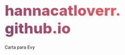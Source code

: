 # hannacatloverr.github.io
Carta para Evy
<!DOCTYPE html>
<html lang="es">
<head>
    <meta charset="UTF-8">
    <meta name="viewport" content="width=device-width, initial-scale=1.0">
    <title>Felices 2 Meses</title>
    <link rel="stylesheet" href="https://cdnjs.cloudflare.com/ajax/libs/font-awesome/6.4.0/css/all.min.css">
    <style>
        * {
            margin: 0;
            padding: 0;
            box-sizing: border-box;
        }
        
        body {
            font-family: 'Segoe UI', Tahoma, Geneva, Verdana, sans-serif;
            min-height: 100vh;
            display: flex;
            justify-content: center;
            align-items: center;
            flex-direction: column;
            padding: 20px;
            overflow-x: hidden;
            color: #5a2d51;
            position: relative;
            cursor: pointer;
        }
        
        /* Video de fondo */
        #video-background {
            position: fixed;
            top: 0;
            left: 0;
            min-width: 100%;
            min-height: 100%;
            width: 100vw;
            height: 100vh;
            object-fit: cover;
            z-index: -100;
        }
        
        .video-placeholder {
            position: fixed;
            top: 0;
            left: 0;
            width: 100%;
            height: 100%;
            background: linear-gradient(45deg, #ff9ecb, #8A4F7D);
            z-index: -101;
            display: flex;
            justify-content: center;
            align-items: center;
            color: white;
            font-size: 1.5rem;
            text-align: center;
            padding: 20px;
            cursor: pointer;
        }
        
        .video-placeholder i {
            font-size: 3rem;
            margin-bottom: 15px;
            display: block;
        }
        
        .overlay {
            position: fixed;
            top: 0;
            left: 0;
            width: 100%;
            height: 100%;
            background: rgba(255, 214, 231, 0.6);
            z-index: -99;
        }
        
        .container {
            text-align: center;
            width: 100%;
            max-width: 800px;
            z-index: 10;
            background: rgba(255, 255, 255, 0.7);
            padding: 30px;
            border-radius: 20px;
            box-shadow: 0 10px 30px rgba(0, 0, 0, 0.2);
            margin: 20px;
        }
        
        h1 {
            color: #8A4F7D;
            margin-bottom: 15px;
            font-size: 3rem;
            text-shadow: 2px 2px 4px rgba(0, 0, 0, 0.1);
            font-weight: 800;
            background: linear-gradient(45deg, #8A4F7D, #FF6B6B);
            -webkit-background-clip: text;
            -webkit-text-fill-color: transparent;
            position: relative;
            padding-bottom: 10px;
        }
        
        h1:after {
            content: "";
            position: absolute;
            bottom: 0;
            left: 50%;
            transform: translateX(-50%);
            width: 100px;
            height: 4px;
            background: linear-gradient(to right, #ff9ecb 0%, #ff6b6b 100%);
            border-radius: 2px;
        }
        
        .subtitle {
            font-size: 1.4rem;
            margin-bottom: 40px;
            color: #7e3c6f;
            font-weight: 500;
            padding: 10px 20px;
            background-color: rgba(255, 255, 255, 0.4);
            border-radius: 15px;
            display: inline-block;
            box-shadow: 0 4px 8px rgba(0, 0, 0, 0.1);
        }
        
        /* Estilos para la carta */
        .envelope-wrapper {
            position: relative;
            width: 320px;
            height: 220px;
            margin: 0 auto 50px;
            cursor: pointer;
            perspective: 1000px;
        }
        
        .envelope {
            position: relative;
            width: 100%;
            height: 100%;
            transform-style: preserve-3d;
            transition: transform 0.5s ease-in-out;
        }
        
        .envelope.open {
            transform: translateY(-100px);
        }
        
        .envelope-front {
            position: absolute;
            width: 100%;
            height: 100%;
            background: linear-gradient(135deg, #8e44ad 0%, #6c3483 100%);
            border-radius: 10px;
            box-shadow: 0 15px 25px rgba(0, 0, 0, 0.2);
            display: flex;
            justify-content: center;
            align-items: center;
            z-index: 3;
            transform-origin: bottom;
            transition: transform 0.8s ease-in-out, z-index 0.5s;
        }
        
        .envelope.open .envelope-front {
            transform: rotateX(180deg);
            z-index: 1;
        }
        
        .envelope-flap {
            position: absolute;
            top: 0;
            width: 100%;
            height: 50%;
            background: linear-gradient(135deg, #9b59b6 0%, #7d3c98 100%);
            border-radius: 10px 10px 0 0;
            transform-origin: top;
            transition: transform 0.8s ease-in-out;
        }
        
        .envelope.open .envelope-flap {
            transform: rotateX(180deg);
        }
        
        .envelope-back {
            position: absolute;
            width: 100%;
            height: 100%;
            background: linear-gradient(135deg, #8A4F7D 0%, #6B3FA0 100%);
            border-radius: 10px;
            z-index: 2;
            box-shadow: 0 5px 15px rgba(0, 0, 0, 0.1);
        }
        
        .heart {
            position: absolute;
            background-color: #FF6B6B;
            display: inline-block;
            height: 30px;
            width: 30px;
            top: 50%;
            left: 50%;
            transform: translate(-50%, -50%) rotate(-45deg);
            animation: pulse 1.5s infinite;
            z-index: 4;
        }
        
        .heart:before, .heart:after {
            content: "";
            background-color: #FF6B6B;
            border-radius: 50%;
            height: 30px;
            position: absolute;
            width: 30px;
        }
        
        .heart:before {
            top: -15px;
            left: 0;
        }
        
        .heart:after {
            left: 15px;
            top: 0;
        }
        
        /* Estilos para la nota que sale */
        .letter {
            position: absolute;
            width: 300px;
            min-height: 400px;
            background: linear-gradient(to bottom, #fff6e6 0%, #fffaf0 100%);
            border-radius: 10px;
            padding: 25px;
            box-shadow: 0 10px 30px rgba(0, 0, 0, 0.15);
            top: 50%;
            left: 50%;
            transform: translate(-50%, -50%) scale(0);
            z-index: 5;
            transition: transform 0.8s ease-in-out;
            display: flex;
            flex-direction: column;
            justify-content: center;
            align-items: center;
            color: #5a2d51;
            font-size: 0.95rem;
            line-height: 1.6;
            overflow-y: auto;
            border: 1px solid #f0e0c0;
            text-align: left;
        }
        
        .letter:before {
            content: "";
            position: absolute;
            top: 0;
            left: 0;
            width: 100%;
            height: 10px;
            background: linear-gradient(to right, #ff9ecb 0%, #ff6b6b 100%);
        }
        
        .envelope.open + .letter {
            transform: translate(-50%, -180px) scale(1);
        }
        
        .message {
            font-style: italic;
            text-align: left;
            margin-bottom: 15px;
        }
        
        .signature {
            align-self: flex-end;
            margin-top: 15px;
            font-weight: bold;
            color: #8A4F7D;
            font-size: 1.1rem;
            text-align: right;
            width: 100%;
        }
        
        .instructions {
            margin-top: 30px;
            color: #8A4F7D;
            font-weight: 500;
            animation: bounce 2s infinite;
            font-size: 1.2rem;
            transition: opacity 0.5s ease;
        }
        
        .instructions.hidden {
            opacity: 0;
            pointer-events: none;
        }
        
        .close-hint {
            position: absolute;
            bottom: 15px;
            left: 50%;
            transform: translateX(-50%);
            color: #8A4F7D;
            font-size: 0.9rem;
            opacity: 0;
            transition: opacity 0.5s ease 0.5s;
            background: rgba(255, 255, 255, 0.8);
            padding: 5px 10px;
            border-radius: 15px;
            pointer-events: none;
        }
        
        .letter:hover .close-hint {
            opacity: 0.7;
        }
        
        .hearts-container {
            position: fixed;
            top: 0;
            left: 0;
            width: 100%;
            height: 100%;
            pointer-events: none;
            z-index: -1;
        }
        
        .floating-heart {
            position: absolute;
            color: #FF6B6B;
            opacity: 0.7;
            font-size: 20px;
            animation: float 6s ease-in infinite;
        }
        
        /* Controles de video */
        .video-controls {
            position: fixed;
            bottom: 20px;
            right: 20px;
            display: flex;
            gap: 10px;
            z-index: 100;
            background: rgba(255, 255, 255, 0.8);
            padding: 10px 15px;
            border-radius: 30px;
            box-shadow: 0 4px 10px rgba(0, 0, 0, 0.2);
        }
        
        .control-btn {
            background: linear-gradient(135deg, #8A4F7D 0%, #6B3FA0 100%);
            color: white;
            border: none;
            width: 40px;
            height: 40px;
            border-radius: 50%;
            cursor: pointer;
            display: flex;
            justify-content: center;
            align-items: center;
            font-size: 16px;
            transition: all 0.3s ease;
        }
        
        .control-btn:hover {
            transform: scale(1.1);
        }
        
        .volume-container {
            display: flex;
            align-items: center;
            gap: 8px;
        }
        
        .volume-slider {
            -webkit-appearance: none;
            width: 80px;
            height: 6px;
            border-radius: 3px;
            background: #e0c6dd;
            outline: none;
        }
        
        .volume-slider::-webkit-slider-thumb {
            -webkit-appearance: none;
            appearance: none;
            width: 16px;
            height: 16px;
            border-radius: 50%;
            background: #8A4F7D;
            cursor: pointer;
        }
        
        /* Animaciones */
        @keyframes pulse {
            0% { transform: translate(-50%, -50%) rotate(-45deg) scale(1); }
            50% { transform: translate(-50%, -50%) rotate(-45deg) scale(1.1); }
            100% { transform: translate(-50%, -50%) rotate(-45deg) scale(1); }
        }
        
        @keyframes bounce {
            0%, 20%, 50%, 80%, 100% {transform: translateY(0);}
            40% {transform: translateY(-10px);}
            60% {transform: translateY(-5px);}
        }
        
        @keyframes float {
            0% {
                top: 100%;
                opacity: 0.7;
                transform: translateX(0) rotate(0deg);
            }
            100% {
                top: -10%;
                opacity: 0;
                transform: translateX(calc((var(--x) - 50) * 1px)) rotate(calc(var(--rotation) * 1deg));
            }
        }
        
        /* Decoraciones adicionales */
        .decoration {
            position: absolute;
            font-size: 2rem;
            color: rgba(138, 79, 125, 0.3);
            z-index: 0;
        }
        
        .decoration-1 {
            top: 10%;
            left: 10%;
            animation: float 15s ease-in infinite;
        }
        
        .decoration-2 {
            top: 20%;
            right: 15%;
            animation: float 18s ease-in infinite reverse;
        }
        
        .decoration-3 {
            bottom: 15%;
            left: 15%;
            animation: float 20s ease-in infinite;
        }
        
        .decoration-4 {
            bottom: 10%;
            right: 10%;
            animation: float 16s ease-in infinite reverse;
        }
        
        /* Efecto de doblez en la nota */
        .fold-line {
            position: absolute;
            height: 5px;
            width: 100%;
            background: linear-gradient(to right, transparent 0%, rgba(0, 0, 0, 0.1) 50%, transparent 100%);
            z-index: 6;
        }
        
        .fold-line-1 {
            top: 30%;
        }
        
        .fold-line-2 {
            top: 60%;
        }
        
        /* Responsive */
        @media (max-width: 600px) {
            h1 {
                font-size: 2.5rem;
            }
            
            .subtitle {
                font-size: 1.2rem;
            }
            
            .envelope-wrapper {
                transform: scale(0.85);
            }
            
            .letter {
                transform-origin: center;
                width: 280px;
                min-height: 380px;
                padding: 20px;
                font-size: 0.9rem;
            }
            
            .envelope.open + .letter {
                transform: translate(-50%, -150px) scale(0.9);
            }
            
            .close-hint {
                font-size: 0.8rem;
                bottom: 10px;
            }
            
            .video-controls {
                bottom: 10px;
                right: 10px;
                padding: 8px 12px;
            }
            
            .control-btn {
                width: 35px;
                height: 35px;
                font-size: 14px;
            }
            
            .volume-slider {
                width: 60px;
            }
        }
    </style>
</head>
<body>
    <!-- Video de fondo local -->
    <div class="video-placeholder" id="video-placeholder">
        <div>
            <i class="fas fa-play-circle"></i>
            <p>Haz clic en cualquier lugar para reproducir el video</p>
        </div>
    </div>
    <video id="video-background" muted loop playsinline>
        <!-- Reemplaza "tu_video.mp4" con el nombre de tu archivo de video local -->
        <source src="Álvaro-Díaz-Reina-Pepiada-Lyric-Video_1080.mp4" type="video/mp4">
        <!-- Agrega formatos alternativos para mejor compatibilidad -->
        <source src="SSvid.net-Álvaro-Díaz-Reina-Pepiada-Lyric-Video_720p_1.webm" type="video/webm">
        Tu navegador no soporta el elemento de video.
    </video>
    <div class="overlay"></div>
    
    <!-- Controles de video -->
    <div class="video-controls">
        <button class="control-btn" id="play-pause-btn">
            <i class="fas fa-pause"></i>
        </button>
        <div class="volume-container">
            <button class="control-btn" id="mute-btn">
                <i class="fas fa-volume-up"></i>
            </button>
            <input type="range" class="volume-slider" id="volume-slider" min="0" max="1" step="0.1" value="0.5">
        </div>
    </div>
    
    <div class="container">
        <h1>Felices 2 Meses Evelyn💗</h1>
        <p class="subtitle">Te quiero mucho, espero sean más <3</p>
        
        <div class="envelope-wrapper" id="envelope-wrapper">
            <div class="envelope" id="envelope">
                <div class="envelope-front">
                    <div class="envelope-flap"></div>
                    <div class="heart"></div>
                </div>
                <div class="envelope-back"></div>
            </div>
            <div class="letter" id="letter">
                <div class="fold-line fold-line-1"></div>
                <div class="fold-line fold-line-2"></div>
                <p class="message">Felices 2 meses Evelyn, amor mío, estos 2 meses se pasaron volando no? yo nunca creí que podía sentir algo como esto, como lo que me haces sentir, no se como describirlo exactamente, pero, creo que siento esas "mariposas en el estómago" de las que tanto se habla en películas, y no podría ser mejor.</p>
                
                <p class="message">Evelyn, contigo me siento realmente en paz, me siento segura, me siento querida, me siento amada, me considero una persona bastante "Difícil de amar" pero tu lo haces ver tan fácil querida, y siento lo mismo contigo, amarte no es un reto, es un juego, uno muy divertido, uno muy relajante, uno muy sencillo pero muy complejo a la vez, uno que jugaría una y otra vez por el resto de mi vida y por el resto de todas las demás.</p>
                
                <p class="message">Espero que te la estés pasando tan lindo como yo, en este viaje, nuestro amor, espero que quieras viajar conmigo por siempre, te aseguro que nunca te aburrirás y yo estoy segura que nunca me aburriré.</p>
                
                <p class="message">Hoy se cumplen 2 meses desde el día que decidimos llevar esto más allá (aunque en tiempo lesbiano son como 2 años KSDJSKDJSD) y espero que sean muchos, muchos, muchísimos más, porque te amo Evelyn, te amo mucho, más de lo que podrías imaginar.... nunca lo olvides <3.</p>
                
                <p class="signature">Con amor, tu Hana.</p>
                
                <div class="close-hint">Haz clic en cualquier lugar para cerrar</div>
            </div>
        </div>
        
        <p class="instructions" id="instructions"><i class="fas fa-mouse-pointer"></i> Haz clic en la carta para abrirla</p>
    </div>
    
    <div class="hearts-container" id="hearts-container"></div>
    
    <div class="decoration decoration-1">❤</div>
    <div class="decoration decoration-2">❤</div>
    <div class="decoration decoration-3">❤</div>
    <div class="decoration decoration-4">❤</div>

    <script>
        document.addEventListener('DOMContentLoaded', function() {
            const envelope = document.getElementById('envelope');
            const envelopeWrapper = document.getElementById('envelope-wrapper');
            const heartsContainer = document.getElementById('hearts-container');
            const instructions = document.getElementById('instructions');
            const letter = document.getElementById('letter');
            const videoBackground = document.getElementById('video-background');
            const videoPlaceholder = document.getElementById('video-placeholder');
            const playPauseBtn = document.getElementById('play-pause-btn');
            const muteBtn = document.getElementById('mute-btn');
            const volumeSlider = document.getElementById('volume-slider');
            let isOpen = false;
            let videoStarted = false;
            
            // Configurar volumen inicial
            videoBackground.volume = 0.5;
            
            // Reproducir video al hacer clic en cualquier lugar
            function startVideo() {
                if (!videoStarted) {
                    videoBackground.play().then(function() {
                        videoPlaceholder.style.display = 'none';
                        videoStarted = true;
                        // Actualizar botón de play/pause
                        playPauseBtn.innerHTML = '<i class="fas fa-pause"></i>';
                    }).catch(function(error) {
                        console.log('Error al reproducir el video:', error);
                        videoPlaceholder.innerHTML = '<div><i class="fas fa-exclamation-triangle"></i><p>Error al reproducir el video</p><p style="font-size: 0.9rem; margin-top: 10px;">Pero el amor sigue intacto 💖</p></div>';
                    });
                }
            }
            
            // Configurar evento de clic en toda la página
            document.body.addEventListener('click', function() {
                startVideo();
            });
            
            // También intentar reproducir automáticamente al cargar
            videoBackground.play().then(function() {
                videoPlaceholder.style.display = 'none';
                videoStarted = true;
            }).catch(function(error) {
                console.log('Autoplay bloqueado, mostrando placeholder');
                // Mostrar placeholder para que el usuario haga clic
                videoPlaceholder.style.display = 'flex';
            });
            
            // Abrir/cerrar la carta al hacer clic
            envelopeWrapper.addEventListener('click', function(event) {
                event.stopPropagation(); // Evitar que se propague y active el video
                isOpen = !isOpen;
                envelope.classList.toggle('open');
                
                // Ocultar instrucciones cuando se abre la carta
                if (isOpen) {
                    instructions.classList.add('hidden');
                    createHearts();
                } else {
                    instructions.classList.remove('hidden');
                }
            });
            
            // Cerrar la carta al hacer clic en cualquier parte del documento
            document.addEventListener('click', function(e) {
                if (isOpen && !envelopeWrapper.contains(e.target) && !letter.contains(e.target)) {
                    isOpen = false;
                    envelope.classList.remove('open');
                    instructions.classList.remove('hidden');
                }
            });
            
            // Prevenir que el clic en la carta cierre el documento
            letter.addEventListener('click', function(e) {
                e.stopPropagation();
            });
            
            // Controles de video
            playPauseBtn.addEventListener('click', function(e) {
                e.stopPropagation(); // Evitar que se active el evento de clic general
                if (videoBackground.paused) {
                    videoBackground.play();
                    playPauseBtn.innerHTML = '<i class="fas fa-pause"></i>';
                } else {
                    videoBackground.pause();
                    playPauseBtn.innerHTML = '<i class="fas fa-play"></i>';
                }
            });
            
            muteBtn.addEventListener('click', function(e) {
                e.stopPropagation(); // Evitar que se active el evento de clic general
                videoBackground.muted = !videoBackground.muted;
                if (videoBackground.muted) {
                    muteBtn.innerHTML = '<i class="fas fa-volume-mute"></i>';
                } else {
                    muteBtn.innerHTML = '<i class="fas fa-volume-up"></i>';
                }
            });
            
            volumeSlider.addEventListener('input', function(e) {
                e.stopPropagation(); // Evitar que se active el evento de clic general
                videoBackground.volume = this.value;
                if (this.value == 0) {
                    muteBtn.innerHTML = '<i class="fas fa-volume-mute"></i>';
                    videoBackground.muted = true;
                } else {
                    muteBtn.innerHTML = '<i class="fas fa-volume-up"></i>';
                    videoBackground.muted = false;
                }
            });
            
            // Crear corazones flotantes
            function createHearts() {
                // Limpiar corazones existentes
                heartsContainer.innerHTML = '';
                
                // Crear nuevos corazones
                for (let i = 0; i < 20; i++) {
                    const heart = document.createElement('div');
                    heart.classList.add('floating-heart');
                    heart.innerHTML = '❤';
                    
                    // Posición aleatoria
                    const left = Math.random() * 100;
                    heart.style.setProperty('--x', left);
                    heart.style.setProperty('--rotation', Math.random() * 60 - 30);
                    heart.style.left = left + 'vw';
                    
                    // Duración y delay aleatorios
                    heart.style.animationDuration = (4 + Math.random() * 4) + 's';
                    heart.style.animationDelay = (Math.random() * 2) + 's';
                    
                    heartsContainer.appendChild(heart);
                }
            }
            
            // Iniciar con algunos corazones
            createHearts();
        });
    </script>
</body>
</html>

